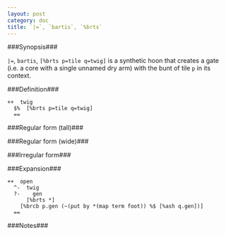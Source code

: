 ```yaml
---
layout: post
category: doc
title: `|=`, `bartis`, `%brts`
---
```


###Synopsis###

`|=`, `bartis`, `[%brts p=tile q=twig]` is a synthetic hoon that
creates a gate (i.e. a core with a single unnamed dry arm) with the
bunt of tile `p` in its context.

###Definition###

    ++  twig  
      $%  [%brts p=tile q=twig]
      ==

###Regular form (tall)###

###Regular form (wide)###

###Irregular form###

###Expansion###
    
    ++  open
      ^-  twig
      ?-    gen
          [%brts *]
        [%brcb p.gen (~(put by *(map term foot)) %$ [%ash q.gen])]
      ==

###Notes###

